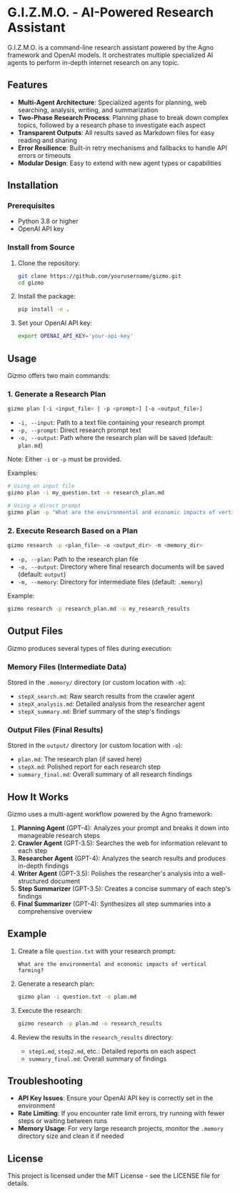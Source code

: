 # G.I.Z.M.O. - AI-Powered Research Assistant

G.I.Z.M.O. is a command-line research assistant powered by the Agno framework and OpenAI models. It orchestrates multiple specialized AI agents to perform in-depth internet research on any topic.

## Features

- **Multi-Agent Architecture**: Specialized agents for planning, web searching, analysis, writing, and summarization
- **Two-Phase Research Process**: Planning phase to break down complex topics, followed by a research phase to investigate each aspect
- **Transparent Outputs**: All results saved as Markdown files for easy reading and sharing
- **Error Resilience**: Built-in retry mechanisms and fallbacks to handle API errors or timeouts
- **Modular Design**: Easy to extend with new agent types or capabilities

## Installation

### Prerequisites

- Python 3.8 or higher
- OpenAI API key

### Install from Source

1. Clone the repository:
   ```bash
   git clone https://github.com/yourusername/gizmo.git
   cd gizmo
   ```

2. Install the package:
   ```bash
   pip install -e .
   ```

3. Set your OpenAI API key:
   ```bash
   export OPENAI_API_KEY='your-api-key'
   ```

## Usage

Gizmo offers two main commands:

### 1. Generate a Research Plan

```bash
gizmo plan [-i <input_file> | -p <prompt>] [-o <output_file>]
```

- `-i, --input`: Path to a text file containing your research prompt
- `-p, --prompt`: Direct research prompt text
- `-o, --output`: Path where the research plan will be saved (default: `plan.md`)

Note: Either `-i` or `-p` must be provided.

Examples:
```bash
# Using an input file
gizmo plan -i my_question.txt -o research_plan.md

# Using a direct prompt
gizmo plan -p "What are the environmental and economic impacts of vertical farming?" -o research_plan.md
```

### 2. Execute Research Based on a Plan

```bash
gizmo research -p <plan_file> -o <output_dir> -m <memory_dir>
```

- `-p, --plan`: Path to the research plan file
- `-o, --output`: Directory where final research documents will be saved (default: `output`)
- `-m, --memory`: Directory for intermediate files (default: `.memory`)

Example:
```bash
gizmo research -p research_plan.md -o my_research_results
```

## Output Files

Gizmo produces several types of files during execution:

### Memory Files (Intermediate Data)

Stored in the `.memory/` directory (or custom location with `-m`):
- `stepX_search.md`: Raw search results from the crawler agent
- `stepX_analysis.md`: Detailed analysis from the researcher agent
- `stepX_summary.md`: Brief summary of the step's findings

### Output Files (Final Results)

Stored in the `output/` directory (or custom location with `-o`):
- `plan.md`: The research plan (if saved here)
- `stepX.md`: Polished report for each research step
- `summary_final.md`: Overall summary of all research findings

## How It Works

Gizmo uses a multi-agent workflow powered by the Agno framework:

1. **Planning Agent** (GPT-4): Analyzes your prompt and breaks it down into manageable research steps
2. **Crawler Agent** (GPT-3.5): Searches the web for information relevant to each step
3. **Researcher Agent** (GPT-4): Analyzes the search results and produces in-depth findings
4. **Writer Agent** (GPT-3.5): Polishes the researcher's analysis into a well-structured document
5. **Step Summarizer** (GPT-3.5): Creates a concise summary of each step's findings
6. **Final Summarizer** (GPT-4): Synthesizes all step summaries into a comprehensive overview

## Example

1. Create a file `question.txt` with your research prompt:
   ```
   What are the environmental and economic impacts of vertical farming?
   ```

2. Generate a research plan:
   ```bash
   gizmo plan -i question.txt -o plan.md
   ```

3. Execute the research:
   ```bash
   gizmo research -p plan.md -o research_results
   ```

4. Review the results in the `research_results` directory:
   - `step1.md`, `step2.md`, etc.: Detailed reports on each aspect
   - `summary_final.md`: Overall summary of findings

## Troubleshooting

- **API Key Issues**: Ensure your OpenAI API key is correctly set in the environment
- **Rate Limiting**: If you encounter rate limit errors, try running with fewer steps or waiting between runs
- **Memory Usage**: For very large research projects, monitor the `.memory` directory size and clean it if needed

## License

This project is licensed under the MIT License - see the LICENSE file for details.
